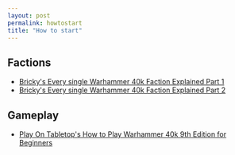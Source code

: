 ```yaml
---
layout: post
permalink: howtostart
title: "How to start"
---
```


## Factions

* [Bricky's Every single Warhammer 40k Faction Explained Part 1](https://www.youtube.com/watch?v=xCGKPRiJp84)
* [Bricky's Every single Warhammer 40k Faction Explained Part 2](https://www.youtube.com/watch?v=Y6jnsX77TCU)


## Gameplay

* [Play On Tabletop's How to Play Warhammer 40k 9th Edition for Beginners](https://www.youtube.com/watch?v=taUqZCiijvU)
